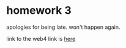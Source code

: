 # homework 3

apologies for being late. won't happen again.

link to the web4 link is [here](https://in-info-web4.informatics.iupui.edu/~ramimarc/n423/homework/assignment3/)